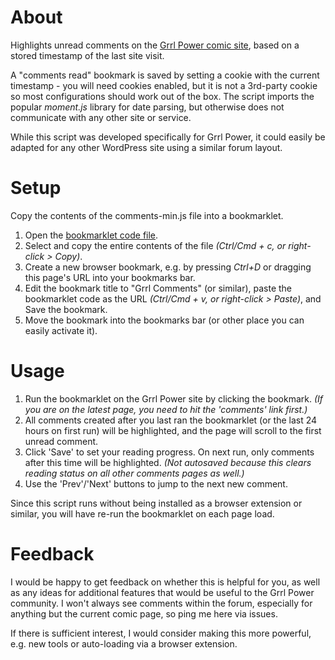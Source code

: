 # About
Highlights unread comments on the [Grrl Power comic site](https://grrlpowercomic.com), based on a stored timestamp of the last site visit.

A "comments read" bookmark is saved by setting a cookie with the current timestamp - you will need cookies enabled, but it is not a 3rd-party cookie so most configurations should work out of the box. The script imports the popular _moment.js_ library for date parsing, but otherwise does not communicate with any other site or service.

While this script was developed specifically for Grrl Power, it could easily be adapted for any other WordPress site using a similar forum layout.

# Setup
Copy the contents of the comments-min.js file into a bookmarklet.
1. Open the [bookmarklet code file](/bookmarklet.js).
2. Select and copy the entire contents of the file _(Ctrl/Cmd + c, or right-click > Copy)_.
3. Create a new browser bookmark, e.g. by pressing _Ctrl+D_ or dragging this page's URL into your bookmarks bar.
4. Edit the bookmark title to "Grrl Comments" (or similar), paste the bookmarklet code as the URL _(Ctrl/Cmd + v, or right-click > Paste)_, and Save the bookmark.
5. Move the bookmark into the bookmarks bar (or other place you can easily activate it).

# Usage
1. Run the bookmarklet on the Grrl Power site by clicking the bookmark. _(If you are on the latest page, you need to hit the 'comments' link first.)_
2. All comments created after you last ran the bookmarklet (or the last 24 hours on first run) will be highlighted, and the page will scroll to the first unread comment.
3. Click 'Save' to set your reading progress. On next run, only comments after this time will be highlighted. _(Not autosaved because this clears reading status on all other comments pages as well.)_
4. Use the 'Prev'/'Next' buttons to jump to the next new comment.

Since this script runs without being installed as a browser extension or similar, you will have re-run the bookmarklet on each page load.

# Feedback
I would be happy to get feedback on whether this is helpful for you, as well as any ideas for additional features that would be useful to the Grrl Power community. I won't always see comments within the forum, especially for anything but the current comic page, so ping me here via issues.

If there is sufficient interest, I would consider making this more powerful, e.g. new tools or auto-loading via a browser extension.
